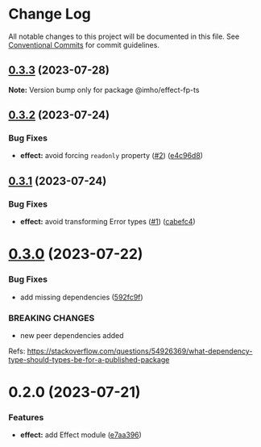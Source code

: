 # Change Log

All notable changes to this project will be documented in this file.
See [Conventional Commits](https://conventionalcommits.org) for commit guidelines.

## [0.3.3](https://github.com/xzhavilla/imho/compare/@imho/effect-fp-ts@0.3.2...@imho/effect-fp-ts@0.3.3) (2023-07-28)

**Note:** Version bump only for package @imho/effect-fp-ts





## [0.3.2](https://github.com/xzhavilla/imho/compare/@imho/effect-fp-ts@0.3.1...@imho/effect-fp-ts@0.3.2) (2023-07-24)


### Bug Fixes

* **effect:** avoid forcing `readonly` property ([#2](https://github.com/xzhavilla/imho/issues/2)) ([e4c96d8](https://github.com/xzhavilla/imho/commit/e4c96d8770e99ecc7d77c5da7d5b13bfe6127ea3))





## [0.3.1](https://github.com/xzhavilla/imho/compare/@imho/effect-fp-ts@0.3.0...@imho/effect-fp-ts@0.3.1) (2023-07-24)


### Bug Fixes

* **effect:** avoid transforming Error types ([#1](https://github.com/xzhavilla/imho/issues/1)) ([cabefc4](https://github.com/xzhavilla/imho/commit/cabefc438eaa31dc9da47ce7d5539f2e17606764))





# [0.3.0](https://github.com/xzhavilla/imho/compare/@imho/effect-fp-ts@0.2.0...@imho/effect-fp-ts@0.3.0) (2023-07-22)


### Bug Fixes

* add missing dependencies ([592fc9f](https://github.com/xzhavilla/imho/commit/592fc9fe916394c22211a5f2d1e7b7cc644e401c))


### BREAKING CHANGES

* new peer dependencies added

Refs: https://stackoverflow.com/questions/54926369/what-dependency-type-should-types-be-for-a-published-package





# 0.2.0 (2023-07-21)


### Features

* **effect:** add Effect module ([e7aa396](https://github.com/xzhavilla/imho/commit/e7aa3960ca0c65467140a68fc40475f9e5e1fe70))

